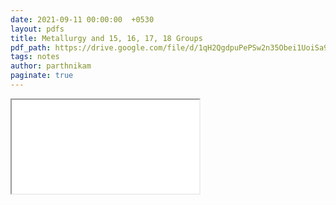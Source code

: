 ```yaml
---
date: 2021-09-11 00:00:00  +0530
layout: pdfs
title: Metallurgy and 15, 16, 17, 18 Groups
pdf_path: https://drive.google.com/file/d/1qH2QgdpuPePSw2n35Obei1UoiSa9GqPW/preview?usp=sharing
tags: notes
author: parthnikam
paginate: true
---
```


<iframe class="embed-pdf" src="{{ page.pdf_path }}#toolbar=0" seamless="seamless" scrolling="no" style="overflow:hidden"></iframe>
